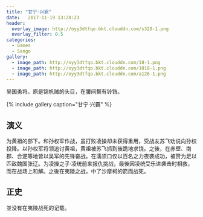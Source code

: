 ```yaml
---
title: "甘宁·兴霸"
date:   2017-11-19 13:28:23
header:
  overlay_image: http://oyy3dtfqo.bkt.clouddn.com/s320-1.png
  overlay_filter: 0.5
categories:
  - Games
  - Sango
gallery:
  - image_path: http://oyy3dtfqo.bkt.clouddn.com/18-1.png
  - image_path: http://oyy3dtfqo.bkt.clouddn.com/1018-1.png
  - image_path: http://oyy3dtfqo.bkt.clouddn.com/a126-1.png
---
```


吴国勇将。原是锦帆贼的头目，在腰间繫有铃铛。

{% include gallery caption="甘宁·兴霸" %}

## 演义

为黄祖的部下。和孙权军作战，虽打败凌操却未获得重用，受战友苏飞劝说向孙权投降。以孙权军将领追讨黄祖，黄祖被苏飞抓到後跪地求饶。之後，在赤壁、南郡、合淝等地皆以吴军的先锋奋战。在濡须口仅以百名之力夜袭成功，被赞为足以匹敌魏国张辽。为凌操之子·凌统前来报仇挑战，最後因凌统受乐进袭击时相救，而在战场上和解。之後在夷陵之战，中了沙摩柯的箭而战死。

## 正史

並没有在夷陵战死的记载。